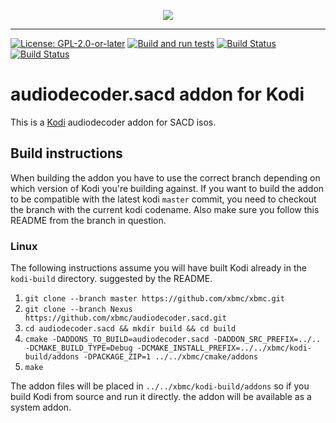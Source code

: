 <p align="center">
  <img src="audiodecoder.sacd/icon.png" />
</p>

------------------

[![License: GPL-2.0-or-later](https://img.shields.io/badge/License-GPL%20v2+-blue.svg)](LICENSE.md)
[![Build and run tests](https://github.com/xbmc/audiodecoder.sacd/actions/workflows/build.yml/badge.svg?branch=Nexus)](https://github.com/xbmc/audiodecoder.sacd/actions/workflows/build.yml)
[![Build Status](https://dev.azure.com/teamkodi/binary-addons/_apis/build/status/xbmc.audiodecoder.sacd?branchName=Nexus)](https://dev.azure.com/teamkodi/binary-addons/_build/latest?definitionId=74&branchName=Nexus)
[![Build Status](https://jenkins.kodi.tv/view/Addons/job/xbmc/job/audiodecoder.sacd/job/Nexus/badge/icon)](https://jenkins.kodi.tv/blue/organizations/jenkins/xbmc%2Faudiodecoder.sacd/branches/)
<!--- [![Build Status](https://ci.appveyor.com/api/projects/status/github/xbmc/audiodecoder.sacd?branch=Nexus&svg=true)](https://ci.appveyor.com/project/xbmc/audiodecoder-sacd?branch=Nexus) -->

# audiodecoder.sacd addon for Kodi

This is a [Kodi](https://kodi.tv) audiodecoder addon for SACD isos.

## Build instructions

When building the addon you have to use the correct branch depending on which version of Kodi you're building against.
If you want to build the addon to be compatible with the latest kodi `master` commit, you need to checkout the branch with the current kodi codename.
Also make sure you follow this README from the branch in question.

### Linux

The following instructions assume you will have built Kodi already in the `kodi-build` directory.
suggested by the README.

1. `git clone --branch master https://github.com/xbmc/xbmc.git`
2. `git clone --branch Nexus https://github.com/xbmc/audiodecoder.sacd.git`
3. `cd audiodecoder.sacd && mkdir build && cd build`
4. `cmake -DADDONS_TO_BUILD=audiodecoder.sacd -DADDON_SRC_PREFIX=../.. -DCMAKE_BUILD_TYPE=Debug -DCMAKE_INSTALL_PREFIX=../../xbmc/kodi-build/addons -DPACKAGE_ZIP=1 ../../xbmc/cmake/addons`
5. `make`

The addon files will be placed in `../../xbmc/kodi-build/addons` so if you build Kodi from source and run it directly.
the addon will be available as a system addon.
